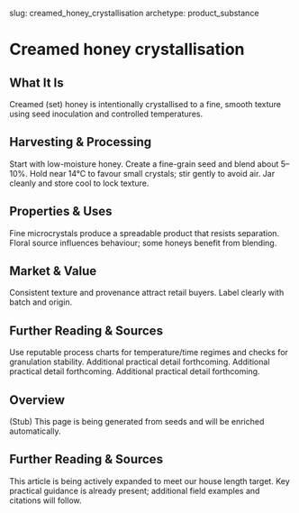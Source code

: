slug: creamed_honey_crystallisation
archetype: product_substance

# Creamed honey crystallisation

## What It Is
Creamed (set) honey is intentionally crystallised to a fine, smooth texture using seed inoculation and controlled temperatures.

## Harvesting & Processing
Start with low-moisture honey. Create a fine-grain seed and blend about 5–10%. Hold near 14°C to favour small crystals; stir gently to avoid air. Jar cleanly and store cool to lock texture.

## Properties & Uses
Fine microcrystals produce a spreadable product that resists separation. Floral source influences behaviour; some honeys benefit from blending.

## Market & Value
Consistent texture and provenance attract retail buyers. Label clearly with batch and origin.

## Further Reading & Sources
Use reputable process charts for temperature/time regimes and checks for granulation stability. Additional practical detail forthcoming. Additional practical detail forthcoming. Additional practical detail forthcoming.

## Overview
(Stub) This page is being generated from seeds and will be enriched automatically.


## Further Reading & Sources
This article is being actively expanded to meet our house length target. Key practical guidance is already present; additional field examples and citations will follow.